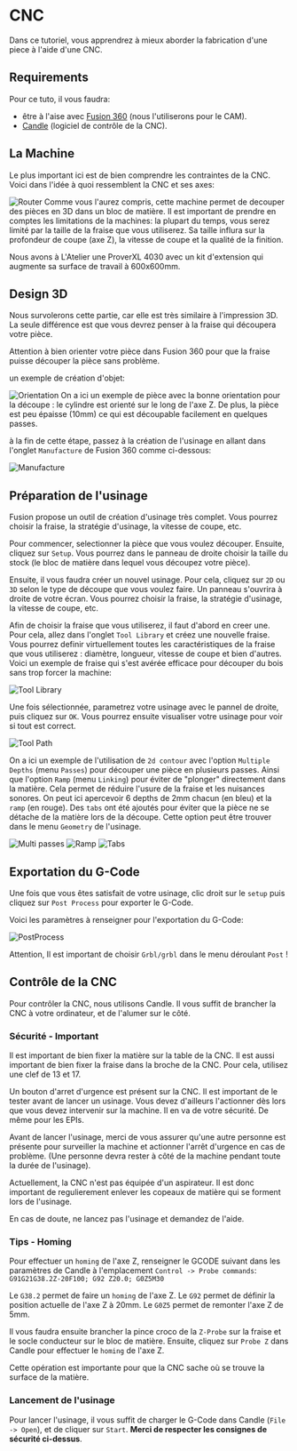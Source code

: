 # CNC

Dans ce tutoriel, vous apprendrez à mieux aborder la fabrication d'une piece à l'aide d'une CNC.

## Requirements

Pour ce tuto, il vous faudra:

- être à l'aise avec [Fusion 360](https://www.autodesk.fr/products/fusion-360/overview) (nous l'utiliserons pour le CAM).
- [Candle](https://github.com/Denvi/Candle) (logiciel de contrôle de la CNC).

## La Machine

Le plus important ici est de bien comprendre les contraintes de la CNC.
Voici dans l'idée à quoi ressemblent la CNC et ses axes: 

![Router](resources/cnc-router.png)
Comme vous l'aurez compris, cette machine permet de decouper des pièces en 3D dans un bloc de matière. Il est important de prendre en comptes les limitations de la machines: la plupart du temps, vous serez limité par la taille de la fraise que vous utiliserez. Sa taille influra sur la profondeur de coupe (axe Z), la vitesse de coupe et la qualité de la finition.

Nous avons à L'Atelier une ProverXL 4030 avec un kit d'extension qui augmente sa surface de travail à 600x600mm.

## Design 3D

Nous survolerons cette partie, car elle est très similaire à l'impression 3D. La seule différence est que vous devrez penser à la fraise qui découpera votre pièce.

Attention à bien orienter votre pièce dans Fusion 360 pour que la fraise puisse découper la pièce sans problème.

un exemple de création d'objet:

![Orientation](resources/cnc-orientation.png)
On a ici un exemple de pièce avec la bonne orientation pour la découpe : le cylindre est orienté sur le long de l'axe Z. De plus, la pièce est peu épaisse (10mm) ce qui est découpable facilement en quelques passes.

à la fin de cette étape, passez à la création de l'usinage en allant dans l'onglet `Manufacture` de Fusion 360 comme ci-dessous:

![Manufacture](resources/cnc-manufacture.png)

## Préparation de l'usinage

Fusion propose un outil de création d'usinage très complet. Vous pourrez choisir la fraise, la stratégie d'usinage, la vitesse de coupe, etc.

Pour commencer, selectionner la pièce que vous voulez découper. Ensuite, cliquez sur `Setup`. Vous pourrez dans le panneau de droite choisir la taille du stock (le bloc de matière dans lequel vous découpez votre pièce).

Ensuite, il vous faudra créer un nouvel usinage. Pour cela, cliquez sur `2D` ou `3D` selon le type de découpe que vous voulez faire. Un panneau s'ouvrira à droite de votre écran. Vous pourrez choisir la fraise, la stratégie d'usinage, la vitesse de coupe, etc.

Afin de choisir la fraise que vous utiliserez, il faut d'abord en creer une. Pour cela, allez dans l'onglet `Tool Library` et créez une nouvelle fraise. Vous pourrez definir virtuellement toutes les caractéristiques de la fraise que vous utiliserez : diamètre, longueur, vitesse de coupe et bien d'autres. Voici un exemple de fraise qui s'est avérée efficace pour découper du bois sans trop forcer la machine:

![Tool Library](resources/cnc-tool-library.png)

Une fois sélectionnée, parametrez votre usinage avec le pannel de droite, puis cliquez sur `OK`. Vous pourrez ensuite visualiser votre usinage pour voir si tout est correct.

![Tool Path](resources/cnc-path.png)

On a ici un exemple de l'utilisation de `2d contour` avec l'option `Multiple Depths` (menu `Passes`) pour découper une pièce en plusieurs passes. Ainsi que l'option `Ramp` (menu `Linking`) pour éviter de "plonger" directement dans la matière. Cela permet de réduire l'usure de la fraise et les nuisances sonores. On peut ici apercevoir 6 depths de 2mm chacun (en bleu) et la `ramp` (en rouge).
Des `tabs` ont été ajoutés pour éviter que la pièce ne se détache de la matière lors de la découpe. Cette option peut être trouver dans le menu `Geometry` de l'usinage.

![Multi passes](resources/cnc-multiplepasses.png)
![Ramp](resources/cnc-ramp.png)
![Tabs](resources/cnc-tabs.png)

## Exportation du G-Code

Une fois que vous êtes satisfait de votre usinage, clic droit sur le `setup` puis cliquez sur `Post Process` pour exporter le G-Code. 

Voici les paramètres à renseigner pour l'exportation du G-Code:

![PostProcess](resources/cnc-postprocess.png)

Attention, Il est important de choisir `Grbl/grbl` dans le menu déroulant `Post` !

## Contrôle de la CNC

Pour contrôler la CNC, nous utilisons Candle. Il vous suffit de brancher la CNC à votre ordinateur, et de l'alumer sur le côté.

### Sécurité - Important

Il est important de bien fixer la matière sur la table de la CNC. Il est aussi important de bien fixer la fraise dans la broche de la CNC. Pour cela, utilisez une clef de 13 et 17.

Un bouton d'arret d'urgence est présent sur la CNC. Il est important de le tester avant de lancer un usinage. Vous devez d'ailleurs l'actionner dès lors que vous devez intervenir sur la machine. Il en va de votre sécurité. De même pour les EPIs. 

Avant de lancer l'usinage, merci de vous assurer qu'une autre personne est présente pour surveiller la machine et actionner l'arrêt d'urgence en cas de problème. (Une personne devra rester à côté de la machine pendant toute la durée de l'usinage).

Actuellement, la CNC n'est pas équipée d'un aspirateur. Il est donc important de regulierement enlever les copeaux de matière qui se forment lors de l'usinage.

En cas de doute, ne lancez pas l'usinage et demandez de l'aide.

### Tips - Homing

Pour effectuer un `homing` de l'axe Z, renseigner le GCODE suivant dans les paramètres de Candle à l'emplacement `Control -> Probe commands`:
`G91G21G38.2Z-20F100; G92 Z20.0; G0Z5M30`

Le `G38.2` permet de faire un `homing` de l'axe Z. Le `G92` permet de définir la position actuelle de l'axe Z à 20mm. Le `G0Z5` permet de remonter l'axe Z de 5mm.

Il vous faudra ensuite brancher la pince croco de la `Z-Probe` sur la fraise et le socle conducteur sur le bloc de matière. Ensuite, cliquez sur `Probe Z` dans Candle pour effectuer le `homing` de l'axe Z.

Cette opération est importante pour que la CNC sache où se trouve la surface de la matière.

### Lancement de l'usinage

Pour lancer l'usinage, il vous suffit de charger le G-Code dans Candle (`File -> Open`), et de cliquer sur `Start`. **Merci de respecter les consignes de sécurité ci-dessus**.

